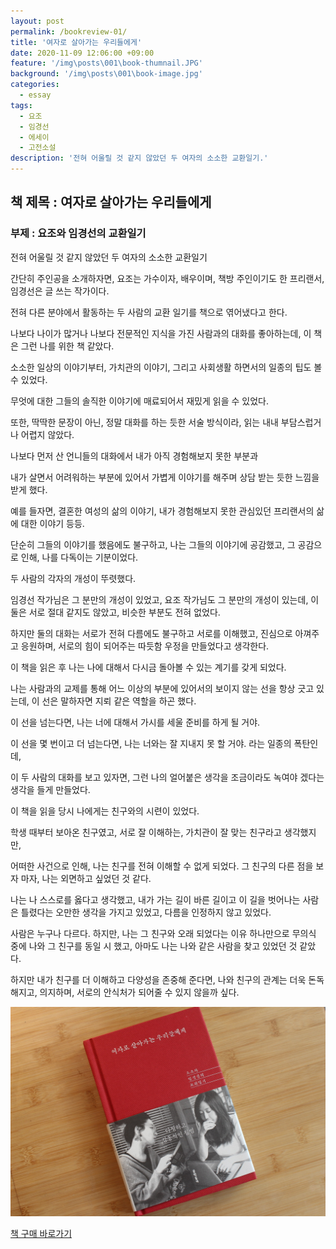 ```yaml
---
layout: post
permalink: /bookreview-01/
title: '여자로 살아가는 우리들에게'
date: 2020-11-09 12:06:00 +09:00
feature: '/img\posts\001\book-thumnail.JPG'
background: '/img\posts\001\book-image.jpg'
categories:
  - essay
tags:
  - 요조
  - 임경선
  - 에세이
  - 고전소설
description: '전혀 어울릴 것 같지 않았던 두 여자의 소소한 교환일기.'
---
```

## 책 제목 : 여자로 살아가는 우리들에게  

### 부제 : 요조와 임경선의 교환일기  

전혀 어울릴 것 같지 않았던 두 여자의 소소한 교환일기

간단히 주인공을 소개하자면, 요조는 가수이자, 배우이며, 책방 주인이기도 한 프리랜서, 임경선은 글 쓰는 작가이다.   

전혀 다른 분야에서 활동하는 두 사람의 교환 일기를 책으로 엮어냈다고 한다.  

나보다 나이가 많거나 나보다 전문적인 지식을 가진 사람과의 대화를 좋아하는데, 이 책은 그런 나를 위한 책 같았다.

소소한 일상의 이야기부터, 가치관의 이야기, 그리고 사회생활 하면서의 일종의 팁도 볼 수 있었다.

무엇에 대한 그들의 솔직한 이야기에 매료되어서 재밌게 읽을 수 있었다.   

또한, 딱딱한 문장이 아닌, 정말 대화를 하는 듯한 서술 방식이라, 읽는 내내 부담스럽거나 어렵지 않았다.



나보다 먼저 산 언니들의 대화에서 내가 아직 경험해보지 못한 부분과   

내가 살면서 어려워하는 부분에 있어서 가볍게 이야기를 해주며 상담 받는 듯한 느낌을 받게 했다.  

예를 들자면, 결혼한 여성의 삶의 이야기, 내가 경험해보지 못한 관심있던 프리랜서의 삶에 대한 이야기 등등.  



단순히 그들의 이야기를 했음에도 불구하고, 나는 그들의 이야기에 공감했고, 그 공감으로 인해, 나를 다독이는 기분이었다.



두 사람의 각자의 개성이 뚜렷했다.  

임경선 작가님은 그 분만의 개성이 있었고, 요조 작가님도 그 분만의 개성이 있는데, 이 둘은 서로 절대 같지도 않았고, 비슷한 부분도 전혀 없었다.  

하지만 둘의 대화는 서로가 전혀 다름에도 불구하고 서로를 이해했고, 진심으로 아껴주고 응원하며, 서로의 힘이 되어주는 따듯함 우정을 만들었다고 생각한다.



이 책을 읽은 후 나는 나에 대해서 다시금 돌아볼 수 있는 계기를 갖게 되었다.

나는 사람과의 교제를 통해 어느 이상의 부분에 있어서의 보이지 않는 선을 항상 긋고 있는데, 이 선은 말하자면 지뢰 같은 역할을 하곤 했다.  

이 선을 넘는다면, 나는 너에 대해서 가시를 세울 준비를 하게 될 거야.

이 선을 몇 번이고 더 넘는다면, 나는 너와는 잘 지내지 못 할 거야. 라는 일종의 폭탄인데,  

이 두 사람의 대화를 보고 있자면, 그런 나의 얼어붙은 생각을 조금이라도 녹여야 겠다는 생각을 들게 만들었다.



이 책을 읽을 당시 나에게는 친구와의 시련이 있었다.

학생 때부터 보아온 친구였고, 서로 잘 이해하는, 가치관이 잘 맞는 친구라고 생각했지만,  

어떠한 사건으로 인해, 나는 친구를 전혀 이해할 수 없게 되었다.
그 친구의 다른 점을 보자 마자, 나는 외면하고 싶었던 것 같다.

나는 나 스스로를 옳다고 생각했고, 내가 가는 길이 바른 길이고 이 길을 벗어나는 사람은 틀렸다는 오만한 생각을 가지고 있었고, 다름을 인정하지 않고 있었다.

사람은 누구나 다르다. 하지만, 나는 그 친구와 오래 되었다는 이유 하나만으로 무의식 중에 나와 그 친구를 동일 시 했고, 아마도 나는 나와 같은 사람을 찾고 있었던 것 같았다.

하지만 내가 친구를 더 이해하고 다양성을 존중해 준다면, 나와 친구의 관계는 더욱 돈독해지고, 의지하며, 서로의 안식처가 되어줄 수 있지 않을까 싶다.

![여자로 살아가는 우리들에게](/img/posts/book-image.jpg)

[책 구매 바로가기](https://book.naver.com/bookdb/book_detail.nhn?bid=15652670)
